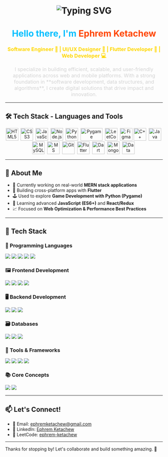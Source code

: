 <div align="center">
  <h1>
    <img src="https://readme-typing-svg.demolab.com?font=Fira+Code&duration=3000&pause=1000&color=6CD56C&center=true&vCenter=true&width=500&lines=Hi+there%2C+I'm+Ephrem!+%F0%9F%91%8B;Software+Engineer+%7C+Full-Stack+Dev" alt="Typing SVG" />
  </h1>
  
  <h1><strong><span style="color:#00BFFF">Hello there, I'm <span style="color:#FF4500">Ephrem Ketachew</span></span></strong></h1>
<h3 style="color:#FFD700;">Software Engineer 🚀 | UI/UX Designer 🎨 | Flutter Developer 📱 | Web Developer 💻</h3>

<p style="font-size:16px; color:#D3D3D3;">
I specialize in building efficient, scalable, and user-friendly applications across web and mobile platforms.  
With a strong foundation in **software development, data structures, and algorithms**, I create digital solutions that drive impact and innovation.
</p>
</div>

---

## 🛠️ Tech Stack - Languages and Tools
<div align="center">
  <img src="https://cdn.jsdelivr.net/gh/devicons/devicon/icons/html5/html5-original.svg" title="HTML5" width="40" height="40"/>&nbsp;
  <img src="https://cdn.jsdelivr.net/gh/devicons/devicon/icons/css3/css3-original.svg" title="CSS3" width="40" height="40"/>&nbsp;
  <img src="https://cdn.jsdelivr.net/gh/devicons/devicon/icons/javascript/javascript-original.svg" title="JavaScript" width="40" height="40"/>&nbsp;
  <img src="https://cdn.jsdelivr.net/gh/devicons/devicon/icons/nodejs/nodejs-original.svg" title="Node.js" width="40" height="40"/>&nbsp;
  <img src="https://cdn.jsdelivr.net/gh/devicons/devicon/icons/python/python-original.svg" title="Python" width="40" height="40"/>&nbsp;
  <img src="https://www.pygame.org/docs/_static/pygame_tiny.png" title="Pygame" width="70" height="40"/>&nbsp;
  <img src="https://upload.wikimedia.org/wikipedia/commons/1/19/LeetCode_logo_black.png" title="LeetCode" width="40" height="40"/>&nbsp;
  <img src="https://cdn.jsdelivr.net/gh/devicons/devicon/icons/figma/figma-original.svg" title="Figma" width="40" height="40"/>
  <img src="https://cdn.jsdelivr.net/gh/devicons/devicon/icons/cplusplus/cplusplus-original.svg" title="C++" width="40" height="40"/>&nbsp;
  <img src="https://cdn.jsdelivr.net/gh/devicons/devicon/icons/java/java-original.svg" title="Java" width="40" height="40"/>&nbsp;
  <img src="https://cdn.jsdelivr.net/gh/devicons/devicon/icons/mysql/mysql-original.svg" title="MySQL" width="40" height="40"/>&nbsp;
  <img src="https://cdn.jsdelivr.net/gh/devicons/devicon/icons/microsoftsqlserver/microsoftsqlserver-plain.svg" title="MS SQL Server" width="40" height="40"/>&nbsp;
  <img src="https://cdn.jsdelivr.net/gh/devicons/devicon/icons/git/git-original.svg" title="Git" width="40" height="40"/>&nbsp;
  <img src="https://cdn.jsdelivr.net/gh/devicons/devicon/icons/flutter/flutter-original.svg" title="Flutter" width="40" height="40"/>&nbsp;
  <img src="https://cdn.jsdelivr.net/gh/devicons/devicon/icons/dart/dart-original.svg" title="Dart" width="40" height="40"/>&nbsp;
  <img src="https://cdn.jsdelivr.net/gh/devicons/devicon/icons/mongodb/mongodb-original.svg" title="MongoDB" width="40" height="40"/>&nbsp;
  <img src="https://img.icons8.com/external-flat-juicy-fish/60/external-algorithm-coding-and-development-flat-flat-juicy-fish.png" title="Data Structures & Algorithms" width="40" height="40"/>&nbsp;
</div>



---

## 🚀 About Me
- 🔭 Currently working on real-world **MERN stack applications**
- 📱 Building cross-platform apps with **Flutter**
- 🕹️ Used to explore **Game Development with Python (Pygame)**
- 🌱 Learning advanced **JavaScript (ES6+)** and **React/Redux**
- 📈 Focused on **Web Optimization & Performance Best Practices**

---

## 🧠 Tech Stack

### 🔣 Programming Languages
<p>
  <img src="https://img.shields.io/badge/JavaScript-F7DF1E?style=for-the-badge&logo=javascript&logoColor=black"/>
  <img src="https://img.shields.io/badge/Dart-0175C2?style=for-the-badge&logo=dart&logoColor=white"/>
  <img src="https://img.shields.io/badge/C++-00599C?style=for-the-badge&logo=c%2B%2B&logoColor=white"/>
  <img src="https://img.shields.io/badge/Python-3776AB?style=for-the-badge&logo=python&logoColor=white"/>
  <img src="https://img.shields.io/badge/Java-007396?style=for-the-badge&logo=java&logoColor=white"/>
</p>

### 🖼️ Frontend Development
<p>
  <img src="https://img.shields.io/badge/HTML5-E34F26?style=for-the-badge&logo=html5&logoColor=white"/>
  <img src="https://img.shields.io/badge/CSS3-1572B6?style=for-the-badge&logo=css3&logoColor=white"/>
  <img src="https://img.shields.io/badge/Flutter-02569B?style=for-the-badge&logo=flutter&logoColor=white"/>
  <img src="https://img.shields.io/badge/JavaFX-6699CC?style=for-the-badge&logo=java&logoColor=white"/>
</p>

### 🖥️ Backend Development
<p>
  <img src="https://img.shields.io/badge/Node.js-339933?style=for-the-badge&logo=node.js&logoColor=white"/>
  <img src="https://img.shields.io/badge/Firebase-FFCA28?style=for-the-badge&logo=firebase&logoColor=black"/>
  <img src="https://img.shields.io/badge/JDBC-007396?style=for-the-badge&logo=java&logoColor=white"/>
</p>

### 🗃️ Databases
<p>
  <img src="https://img.shields.io/badge/MongoDB-47A248?style=for-the-badge&logo=mongodb&logoColor=white"/>
  <img src="https://img.shields.io/badge/MySQL-4479A1?style=for-the-badge&logo=mysql&logoColor=white"/>
  <img src="https://img.shields.io/badge/MS%20SQL%20Server-CC2927?style=for-the-badge&logo=microsoft-sql-server&logoColor=white"/>
</p>

### 🔧 Tools & Frameworks
<p>
  <img src="https://img.shields.io/badge/Git-F05032?style=for-the-badge&logo=git&logoColor=white"/>
  <img src="https://img.shields.io/badge/GitHub-181717?style=for-the-badge&logo=github&logoColor=white"/>
  <img src="https://img.shields.io/badge/Figma-F24E1E?style=for-the-badge&logo=figma&logoColor=white"/>
  <img src="https://img.shields.io/badge/Pygame-000000?style=for-the-badge&logo=python&logoColor=white"/>
</p>

### 📚 Core Concepts
<p>
  <img src="https://img.shields.io/badge/Data%20Structures%20&%20Algorithms-2C8EBB?style=for-the-badge&logo=codeforces&logoColor=white"/>
  <img src="https://img.shields.io/badge/Typing%20Skills-00A5E0?style=for-the-badge&logo=monkeytype&logoColor=white"/>
</p>

---

## 📫 Let's Connect!
- 📧 Email: [ephremketachew@gmail.com](mailto:ephremketachew@gmail.com)
- 💼 LinkedIn: [Ephrem Ketachew](https://www.linkedin.com/in/ephrem-ketachew)
- 🧠 LeetCode: [ephrem-ketachew](https://leetcode.com/u/ephrem-ketachew/)
---

Thanks for stopping by! Let's collaborate and build something amazing. 🚀

